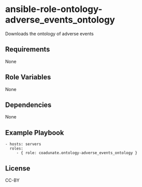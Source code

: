 ansible-role-ontology-adverse_events_ontology
=========

Downloads the ontology of adverse events 

Requirements
------------

None

Role Variables
--------------

None

Dependencies
------------

None

Example Playbook
----------------

    - hosts: servers
      roles:
         - { role: coadunate.ontology-adverse_events_ontology }

License
----
CC-BY

